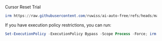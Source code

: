 Cursor Reset Trial

```powershell
irm https://raw.githubusercontent.com/ruwiss/ai-auto-free/refs/heads/master/utils/patch_cursor.ps1 | iex
```

If you have execution policy restrictions, you can run:

```powershell
Set-ExecutionPolicy -ExecutionPolicy Bypass -Scope Process -Force; irm https://raw.githubusercontent.com/ruwiss/ai-auto-free/refs/heads/master/utils/patch_cursor.ps1 | iex
```
